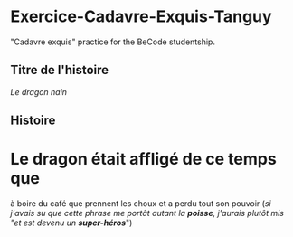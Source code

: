 # Exercice-Cadavre-Exquis-Tanguy
"Cadavre exquis" practice for the BeCode studentship.

## Titre de l'histoire
*Le dragon nain*

## Histoire
Le dragon
était
affligé
de
ce
temps
que
=======
à
boire
du
café
que
prennent
les choux
et a perdu tout son pouvoir
(*si j'avais su que cette phrase me portât autant la **poisse**, j'aurais plutôt mis "et est devenu un **super-héros***")
